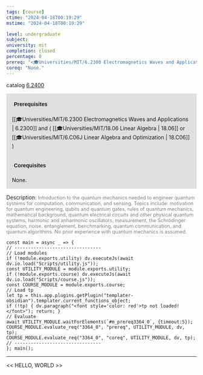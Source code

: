 ```yaml
---
tags: [course]
ctime: "2024-04-18T00:19:29"
mstime: "2024-04-18T00:19:29"

level: undergraduate
subject: 
university: mit
completion: closed
percentage: 0
prereq: "<🎓Universities/MIT/6.2300 Electromagnetics Waves and Applications> and ( <🎓Universities/MIT/18.06 Linear Algebra> or <🎓Universities/MIT/6.C06J Linear Algebra and Optimization> )"
coreq: "None."
---
```


catalog [6.2400](http://student.mit.edu/catalog/m6b.html#6.2400)

<span style="display: block; padding: 15px; background-color: rgb(100, 100, 100, 0.2);"><font id="m_prereq3364_0" style="display: block; font-family: Arial, sans-serif; font-weight: bold; padding: 5px">Prerequisites</font><br><span id="prereq3364_0">[[🎓Universities/MIT/6.2300 Electromagnetics Waves and Applications | 6.2300]] and ( [[🎓Universities/MIT/18.06 Linear Algebra | 18.06]] or [[🎓Universities/MIT/6.C06J Linear Algebra and Optimization | 18.C06]] )</span></span>
<span style="display: block; padding: 15px; background-color: rgb(100, 100, 100, 0.2);"><font id="m_coreq3364_0" style="display: block; font-family: Arial, sans-serif; font-weight: bold; padding: 5px">Corequisites</font><br><span id="coreq3364_0">None.</span></span>

<font style="">Description:</font>
<font style="color: grey; font-size: 0.8rem;">Introduction to the quantum mechanics needed to engineer quantum systems for computation, communication, and sensing. Topics include: motivation for quantum engineering, qubits and quantum gates, rules of quantum mechanics, mathematical background, quantum electrical circuits and other physical quantum systems, harmonic and anharmonic oscillators, measurement, the Schrödinger equation, noise, entanglement, benchmarking, quantum communication, and quantum algorithms. No prior experience with quantum mechanics is assumed.</font>

```dataviewjs
const main = async _ => {
// --------------------------------
// Load modules
if (!module.exports.utility) dv.executeJs(await dv.io.load("Scripts/utility.js"));
const UTILITY_MODULE = module.exports.utility;
if (!module.exports.course) dv.executeJs(await dv.io.load("Scripts/course.js"));
const COURSE_MODULE = module.exports.course;
// Load tp
let tp = this.app.plugins.getPlugin("templater-obsidian").templater.current_functions_object;
if (!tp) { dv.paragraph("<font style='color: red'>tp not loaded!</font>"); return; }
// Evaluate
await UTILITY_MODULE.waitForElements(`#m_prereq3364_0`, {timeout:5});
COURSE_MODULE.evaluate_req("3364_0", "prereq", UTILITY_MODULE, dv, tp);
COURSE_MODULE.evaluate_req("3364_0", "coreq", UTILITY_MODULE, dv, tp);
// --------------------------------
}; main();
```

---

<< HELLO, WORLD >>
